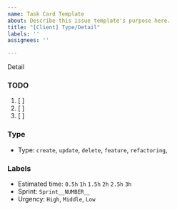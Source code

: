 ```yaml
---
name: Task Card Template
about: Describe this issue template's purpose here.
title: "[Client] Type/Detail"
labels: ''
assignees: ''

---
```


Detail

### TODO
1. [ ] 
2. [ ] 
3. [ ] 

### Type
- Type: `create`, `update`, `delete`, `feature`, `refactoring`,

### Labels
- Estimated time: `0.5h`  `1h` `1.5h` `2h` `2.5h` `3h`
- Sprint: `Sprint__NUMBER__`
- Urgency: `High`, `Middle`, `Low`
